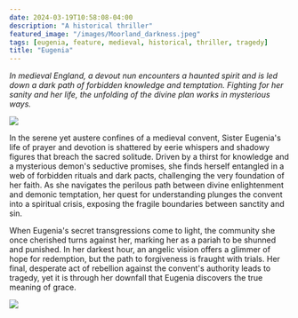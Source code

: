 ```yaml
---
date: 2024-03-19T10:58:08-04:00
description: "A historical thriller"
featured_image: "/images/Moorland_darkness.jpeg" 
tags: [eugenia, feature, medieval, historical, thriller, tragedy]
title: "Eugenia"
---
```


_In medieval England, a devout nun encounters a haunted spirit and is led down a dark path of forbidden knowledge and temptation. Fighting for her sanity and her life, the unfolding of the divine plan works in mysterious ways._

![](/images/Eugenia_abbey.png)

In the serene yet austere confines of a medieval convent, Sister Eugenia's life of prayer and devotion is shattered by eerie whispers and shadowy figures that breach the sacred solitude. Driven by a thirst for knowledge and a mysterious demon's seductive promises, she finds herself entangled in a web of forbidden rituals and dark pacts, challenging the very foundation of her faith. As she navigates the perilous path between divine enlightenment and demonic temptation, her quest for understanding plunges the convent into a spiritual crisis, exposing the fragile boundaries between sanctity and sin.

When Eugenia's secret transgressions come to light, the community she once cherished turns against her, marking her as a pariah to be shunned and punished. In her darkest hour, an angelic vision offers a glimmer of hope for redemption, but the path to forgiveness is fraught with trials. Her final, desperate act of rebellion against the convent's authority leads to tragedy, yet it is through her downfall that Eugenia discovers the true meaning of grace.

![](/images/Eugenia_face.png)

